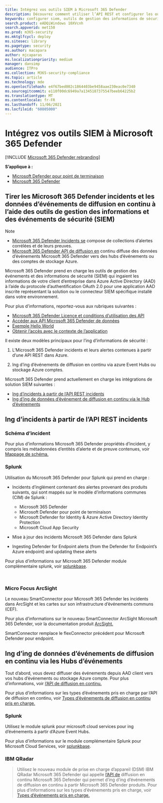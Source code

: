 ```yaml
---
title: Intégrez vos outils SIEM à Microsoft 365 Defender
description: Découvrez comment utiliser l’API REST et configurer les outils de gestion des événements et des informations de sécurité pris en charge pour recevoir et tirer des détections.
keywords: configurer siem, outils de gestion des informations de sécurité et des événements, splunk, arcsight, indicateurs personnalisés, api rest, définitions d’alerte, indicateurs de compromis
search.product: eADQiWindows 10XVcnh
search.appverid: met150
ms.prod: m365-security
ms.mktglfcycl: deploy
ms.sitesec: library
ms.pagetype: security
ms.author: macapara
author: mjcaparas
ms.localizationpriority: medium
manager: dansimp
audience: ITPro
ms.collection: M365-security-compliance
ms.topic: article
ms.technology: mde
ms.openlocfilehash: e4f67bed002c1864403be9458aae230eac0e7340
ms.sourcegitcommit: e110f00dc6949a7a1345187375547beeb64225b2
ms.translationtype: MT
ms.contentlocale: fr-FR
ms.lasthandoff: 11/06/2021
ms.locfileid: "60805000"
---
```

# <a name="integrate-your-siem-tools-with-microsoft-365-defender"></a>Intégrez vos outils SIEM à Microsoft 365 Defender

[!INCLUDE [Microsoft 365 Defender rebranding](../../includes/microsoft-defender.md)]

**S’applique à :**
- [Microsoft Defender pour point de terminaison](https://go.microsoft.com/fwlink/p/?linkid=2154037)
- [Microsoft 365 Defender](https://go.microsoft.com/fwlink/?linkid=2118804)

## <a name="pull-microsoft-365-defender-incidents-and-streaming-event-data-using-security-information-and-events-management-siem-tools"></a>Tirer les Microsoft 365 Defender incidents et les données d’événements de diffusion en continu à l’aide des outils de gestion des informations et des événements de sécurité (SIEM)

> [!NOTE]
>
> - [Microsoft 365 Defender Incidents se](incident-queue.md) compose de collections d’alertes corrélées et de leurs preuves.
> - [Microsoft 365 Defender API de diffusion en](streaming-api.md) continu diffuse des données d’événements Microsoft 365 Defender vers des hubs d’événements ou des comptes de stockage Azure.

Microsoft 365 Defender prend en charge les outils de gestion des événements et des informations de sécurité (SIEM) qui ingaient les informations de votre client d’entreprise dans Azure Active Directory (AAD) à l’aide du protocole d’authentification OAuth 2.0 pour une application AAD inscrite représentant la solution ou le connecteur SIEM spécifique installé dans votre environnement. 

Pour plus d’informations, reportez-vous aux rubriques suivantes :

- [Microsoft 365 Defender Licence et conditions d’utilisation des API](api-terms.md)
- [Accéder aux API Microsoft 365 Defender de données](api-access.md)
- [Exemple Hello World](api-hello-world.md)
- [Obtenir l’accès avec le contexte de l’application](api-create-app-web.md)

Il existe deux modèles principaux pour l’ing d’informations de sécurité : 

1.  L’Microsoft 365 Defender incidents et leurs alertes contenues à partir d’une API REST dans Azure. 

2.  Ing d’ing d’événements de diffusion en continu via azure Event Hubs ou stockage Azure comptes. 

Microsoft 365 Defender prend actuellement en charge les intégrations de solution SIEM suivantes : 

- [Ing d’incidents à partir de l’API REST incidents](#ingesting-incidents-from-the-incidents-rest-api)
- [Ing d’ing de données d’événement de diffusion en continu via le Hub d’événements](#ingesting-streaming-event-data-via-event-hubs)

## <a name="ingesting-incidents-from-the-incidents-rest-api"></a>Ing d’incidents à partir de l’API REST incidents

### <a name="incident-schema"></a>Schéma d’incident
Pour plus d’informations Microsoft 365 Defender propriétés d’incident, y compris les métadonnées d’entités d’alerte et de preuve contenues, voir [Mappage de schéma.](../defender/api-list-incidents.md#schema-mapping)

### <a name="splunk"></a>Splunk

Utilisation du Microsoft 365 Defender pour Splunk qui prend en charge : 

- Incidents d’inglément contenant des alertes provenant des produits suivants, qui sont mappés sur le modèle d’informations communes (CIM) de Splunk :  
  - Microsoft 365 Defender 
  - Microsoft Defender pour point de terminaison 
  - Microsoft Defender for Identity & Azure Active Directory Identity Protection 
  - Microsoft Cloud App Security 

- Mise à jour des incidents Microsoft 365 Defender dans Splunk 

- Ingesting Defender for Endpoint alerts (from the Defender for Endpoint’s Azure endpoint) and updating these alerts 

Pour plus d’informations sur Microsoft 365 Defender module complémentaire splunk, voir [splunkbase](https://splunkbase.splunk.com/app/4959/).

  

### <a name="micro-focus-arcsight"></a>Micro Focus ArcSight

Le nouveau SmartConnector pour Microsoft 365 Defender les incidents dans ArcSight et les cartes sur son infrastructure d’événements communs (CEF). 

Pour plus d’informations sur le nouveau SmartConnector ArcSight Microsoft 365 Defender, voir la documentation produit [ArcSight.](https://community.microfocus.com/cyberres/productdocs/w/connector-documentation/39246/smartconnector-for-microsoft-365-defender)

SmartConnector remplace le flexConnector précédent pour Microsoft Defender pour endpoint.
  

## <a name="ingesting-streaming-event-data-via-event-hubs"></a>Ing d’ing de données d’événements de diffusion en continu via les Hubs d’événements

Tout d’abord, vous devez diffuser des événements depuis AAD client vers vos hubs d’événements ou stockage Azure compte. Pour plus d’informations, voir [l’API de diffusion en continu.](../defender/streaming-api.md)

Pour plus d’informations sur les types d’événements pris en charge par l’API de diffusion en continu, voir [Types d’événements de diffusion en continu pris en charge.](../defender/supported-event-types.md)

### <a name="splunk"></a>Splunk
Utilisez le module splunk pour microsoft cloud services pour ing d’événements à partir d’Azure Event Hubs.  


Pour plus d’informations sur le module complémentaire Splunk pour Microsoft Cloud Services, voir [splunkbase](https://splunkbase.splunk.com/app/3110/).
  

### <a name="ibm-qradar"></a>IBM QRadar
>Utilisez le nouveau module de prise en charge d’appareil (DSM) IBM QRadar Microsoft 365 Defender qui appelle [l’API de](streaming-api.md) diffusion en continu Microsoft 365 Defender qui permet d’ing d’ing d’événements de diffusion en continu à partir Microsoft 365 Defender produits. Pour plus d’informations sur les types d’événements pris en charge, voir [Types d’événements pris en charge.](supported-event-types.md)

